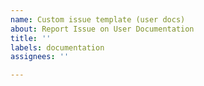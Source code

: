 ```yaml
---
name: Custom issue template (user docs)
about: Report Issue on User Documentation
title: ''
labels: documentation
assignees: ''

---
```



